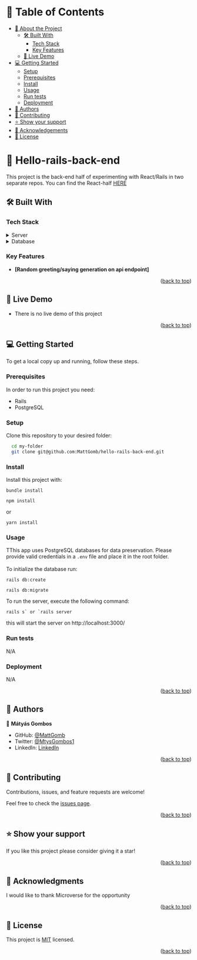 <a name="readme-top"></a>

# 📗 Table of Contents

- [📖 About the Project](#about-project)
  - [🛠 Built With](#built-with)
    - [Tech Stack](#tech-stack)
    - [Key Features](#key-features)
  - [🚀 Live Demo](#live-demo)
- [💻 Getting Started](#getting-started)
  - [Setup](#setup)
  - [Prerequisites](#prerequisites)
  - [Install](#install)
  - [Usage](#usage)
  - [Run tests](#run-tests)
  - [Deployment](#triangular_flag_on_post-deployment)
- [👥 Authors](#authors)
- [🤝 Contributing](#contributing)
- [⭐️ Show your support](#support)
- [🙏 Acknowledgements](#acknowledgements)
- [📝 License](#license)

# 📖 Hello-rails-back-end <a name="about-project"></a>

This project is the back-end half of experimenting with React/Rails in two separate repos.
You can find the React-half [HERE](https://github.com/MattGomb/hello-react-front-end)

## 🛠 Built With <a name="built-with"></a>

### Tech Stack <a name="tech-stack"></a>

<details>
  <summary>Server</summary>
  <ul>
    <li><a href="https://rubyonrails.org/">Rails</a></li>
  </ul>
</details>

<details>
<summary>Database</summary>
  <ul>
    <li><a href="https://www.postgresql.org/">PostgreSQL</a></li>
  </ul>
</details>

### Key Features <a name="key-features"></a>

- **[Random greeting/saying generation on api endpoint]**


<p align="right">(<a href="#readme-top">back to top</a>)</p>

## 🚀 Live Demo <a name="live-demo"></a>

- There is no live demo of this project

<p align="right">(<a href="#readme-top">back to top</a>)</p>


## 💻 Getting Started <a name="getting-started"></a>


To get a local copy up and running, follow these steps.

### Prerequisites

In order to run this project you need:

- Rails
- PostgreSQL

### Setup

Clone this repository to your desired folder:

```sh
  cd my-folder
  git clone git@github.com:MattGomb/hello-rails-back-end.git
```


### Install

Install this project with:

```
bundle install
```
```
npm install
```
or
```
yarn install
```

### Usage

TThis app uses PostgreSQL databases for data preservation. Please provide valid credentials in a `.env` file and place it in the root folder.<br><br>
To initialize the database run:<br>
```
rails db:create
```
```
rails db:migrate
```

To run the server, execute the following command:
```
rails s` or `rails server
```
this will start the server on http://localhost:3000/

### Run tests
N/A

### Deployment

N/A

<p align="right">(<a href="#readme-top">back to top</a>)</p>


## 👥 Authors <a name="authors"></a>

👤 **Mátyás Gombos**

- GitHub: [@MattGomb](https://github.com/MattGomb)
- Twitter: [@MtysGombos1](https://twitter.com/MtysGombos1)
- LinkedIn: [LinkedIn](https://www.linkedin.com/in/gombos-matyas/)


<p align="right">(<a href="#readme-top">back to top</a>)</p>

## 🤝 Contributing <a name="contributing"></a>

Contributions, issues, and feature requests are welcome!

Feel free to check the [issues page](../../issues/).

<p align="right">(<a href="#readme-top">back to top</a>)</p>


## ⭐️ Show your support <a name="support"></a>

If you like this project please consider giving it a star!

<p align="right">(<a href="#readme-top">back to top</a>)</p>


## 🙏 Acknowledgments <a name="acknowledgements"></a>

I would like to thank Microverse for the opportunity

<p align="right">(<a href="#readme-top">back to top</a>)</p>

## 📝 License <a name="license"></a>

This project is [MIT](./LICENSE) licensed.

<p align="right">(<a href="#readme-top">back to top</a>)</p>